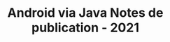 ﻿---
title: Android via Java Notes de publication - 2021
type: docs
weight: 9
url: /fr/java/android-via-java-release-notes-2021/
---
